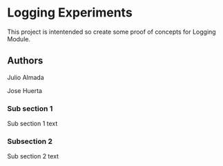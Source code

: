 # Logging Experiments
This project is intentended so create some proof of concepts for Logging Module.

## Authors
Julio Almada

Jose Huerta


### Sub section 1
Sub section 1 text

### Subsection 2
Sub section 2 text
